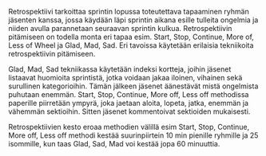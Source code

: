 Retrospektiivi tarkoittaa sprintin lopussa toteutettava tapaaminen ryhmän jäsenten kanssa, jossa käydään läpi sprintin aikana esille tulleita ongelmia ja niiden avulla parannetaan seuraavan sprintin kulkua.
Retrospektiivin pitämiseen on todella monta eri tapaa esim. Start, Stop, Continue, More of, Less of Wheel ja Glad, Mad, Sad. Eri tavoissa käytetään erilaisia tekniikoita retrospektiivin pitämiseen.

Glad, Mad, Sad tekniikassa käytetään indeksi kortteja, joihin jäsenet listaavat huomioita sprintistä, jotka voidaan jakaa iloinen, vihainen sekä surullinen kategorioihin. Tämän jälkeen jäsenet äänestävät 
mistä ongelmista puhutaan enemmän. Start, Stop, Continue, More off, Less off methodissa paperille piirretään ympyrä, joka jaetaan aloita, lopeta, jatka, enemmän ja vähemmän sektioihin. Sitten jäsenet
kommentoivat sektioiden mukaisesti.

Retrospektiivien kesto eroaa methodien välillä esim Start, Stop, Continue, More off, Less off methodi kestää suurinpiirtein 10 min pienille ryhmille ja 25 isommille, kun taas Glad, Sad, Mad voi kestää
jopa 60 minuuttia. 

